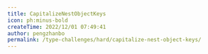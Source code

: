```yaml
---
title: CapitalizeNestObjectKeys
icon: ph:minus-bold
createTime: 2022/12/01 07:49:41
author: pengzhanbo
permalink: /type-challenges/hard/capitalize-nest-object-keys/
---
```

